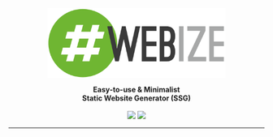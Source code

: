 <p align="center"><img align="center" width="350" src="https://raw.githubusercontent.com/arturo-lang/webize/master/logo.png"/></p>
<p align="center">
  <b>Easy-to-use & Minimalist<br>Static Website Generator (SSG)</b>
  <br><br>
  <img src="https://img.shields.io/github/license/arturo-lang/webize?style=flat-square">
  <img src="https://img.shields.io/badge/language-Arturo-orange.svg?style=flat-square">
</p>

<!-- <p align="center"><img width="90%" align="center" src="https://raw.githubusercontent.com/arturo-lang/grafito/master/screenshot.png"/></p> -->

---
